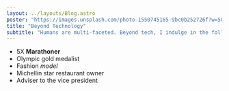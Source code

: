 ```yaml
---
layout: ../layouts/Blog.astro
poster: "https://images.unsplash.com/photo-1550745165-9bc0b252726f?w=500&auto=format&fit=crop&q=60&ixlib=rb-4.0.3&ixid=M3wxMjA3fDB8MHxzZWFyY2h8N3x8Z2FtZXxlbnwwfHwwfHx8MA%3D%3D"
title: "Beyond Technology"
subtitle: "Humans are multi-faceted. Beyond tech, I indulge in the following:"
---
```


- 5X **Marathoner**
- Olympic gold medalist
- Fashion _model_
- Michellin star restaurant owner
- Adviser to the vice president

